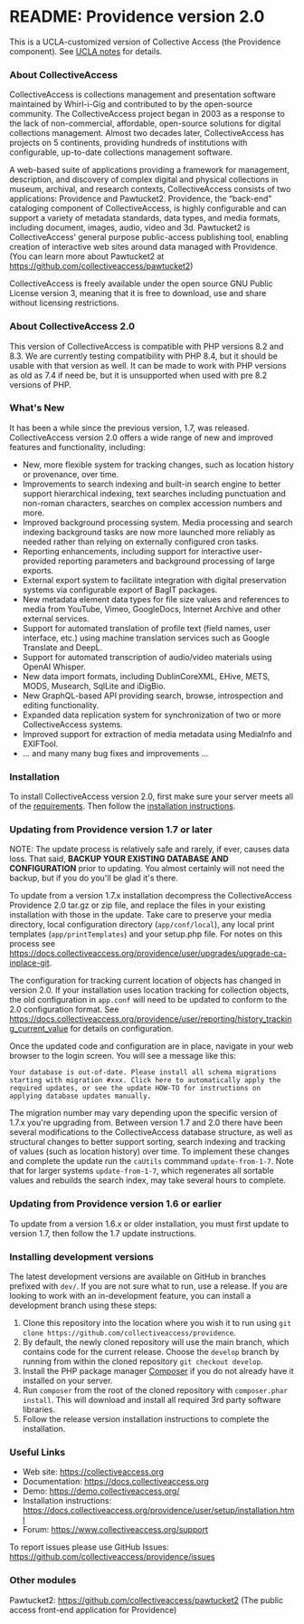 # README: Providence version 2.0

This is a UCLA-customized version of Collective Access (the Providence component).  See [UCLA notes](README_UCLA.md) for details.

### About CollectiveAccess

CollectiveAccess is collections management and presentation software maintained by Whirl-i-Gig and contributed to by the open-source community. The CollectiveAccess project began in 2003 as a response to the lack of non-commercial, affordable, open-source solutions for digital collections management. Almost two decades later, CollectiveAccess has projects on 5 continents, providing hundreds of institutions with configurable, up-to-date collections management software.

A web-based suite of applications providing a framework for management, description, and discovery of complex digital and physical collections in museum, archival, and research contexts, CollectiveAccess consists of two applications: Providence and Pawtucket2. Providence, the “back-end” cataloging component of CollectiveAccess, is highly configurable and can support a variety of metadata standards, data types, and media formats, including document, images, audio, video and 3d. Pawtucket2 is CollectiveAccess' general purpose public-access publishing tool, enabling creation of interactive web sites around data managed with Providence. (You can learn more about Pawtucket2 at https://github.com/collectiveaccess/pawtucket2)

CollectiveAccess is freely available under the open source GNU Public License version 3, meaning that it is free to download, use and share without licensing restrictions.

### About CollectiveAccess 2.0

This version of CollectiveAccess is compatible with PHP versions 8.2 and 8.3. We are currently testing compatibility with PHP 8.4, but it should be usable with that version as well.  It can be made to work with PHP versions as old as 7.4 if need be, but it is unsupported when used with pre 8.2 versions of PHP.

### What's New

It has been a while since the previous version, 1.7, was released. CollectiveAccess version 2.0 offers a wide range of new and improved features and functionality, including: 

* New, more flexible system for tracking changes, such as location history or provenance, over time.
* Improvements to search indexing and built-in search engine to better support hierarchical indexing, text searches including punctuation and non-roman characters, searches on complex accession numbers and more.
* Improved background processing system. Media processing and search indexing background tasks are now more launched more reliably as needed rather than relying on externally configured cron tasks.
* Reporting enhancements, including support for interactive user-provided reporting parameters and background processing of large exports.
* External export system to facilitate integration with digital preservation systems via configurable export of BagIT packages.
* New metadata element data types for file size values and references to media from YouTube, Vimeo, GoogleDocs, Internet Archive and other external services.
* Support for automated translation of profile text (field names, user interface, etc.) using machine translation services such as Google Translate and DeepL.
* Support for automated transcription of audio/video materials using OpenAI Whisper.
* New data import formats, including DublinCoreXML, EHive, METS, MODS, Musearch, SqlLite and iDigBio.
* New GraphQL-based API providing search, browse, introspection and editing functionality.
* Expanded data replication system for synchronization of two or more CollectiveAccess systems.
* Improved support for extraction of media metadata using MediaInfo and EXIFTool.
* ... and many many bug fixes and improvements ...

### Installation

To install CollectiveAccess version 2.0, first make sure your server meets all of the [requirements](https://docs.collectiveaccess.org/providence/user/setup/systemReq). Then follow the [installation instructions](https://docs.collectiveaccess.org/providence/user/setup/install/). 

### Updating from Providence version 1.7 or later

NOTE: The update process is relatively safe and rarely, if ever, causes data loss. That said, **BACKUP YOUR EXISTING DATABASE AND CONFIGURATION** prior to updating. You almost certainly will not need the backup, but if you do you'll be glad it's there.

To update from a version 1.7.x installation decompress the CollectiveAccess Providence 2.0 tar.gz or zip file, and replace the files in your existing installation with those in the update. Take care to preserve your media directory, local configuration directory (`app/conf/local`), any local print templates (`app/printTemplates`) and your setup.php file. For notes on this process see https://docs.collectiveaccess.org/providence/user/upgrades/upgrade-ca-inplace-git.

The configuration for tracking current location of objects has changed in version 2.0. If your installation uses location tracking for collection objects, the old configuration in ``app.conf`` will need to be updated to conform to the 2.0 configuration format. See https://docs.collectiveaccess.org/providence/user/reporting/history_tracking_current_value for details on configuration.

Once the updated code and configuration are in place, navigate in your web browser to the login screen. You will see a message like this:

```
Your database is out-of-date. Please install all schema migrations starting with migration #xxx. Click here to automatically apply the required updates, or see the update HOW-TO for instructions on applying database updates manually.
```
 
The migration number may vary depending upon the specific version of 1.7.x you're upgrading from. Between version 1.7 and 2.0 there have been several modifications to the CollectiveAccess database structure, as well as structural changes to better support sorting, search indexing and tracking of values (such as location history) over time. To implement these changes and complete the update run the ``caUtils`` commmand ```update-from-1-7```. Note that for larger systems ```update-from-1-7```, which regenerates all sortable values and rebuilds the search index, may take several hours to complete.

### Updating from Providence version 1.6 or earlier

To update from a version 1.6.x or older installation, you must first update to version 1.7, then follow the 1.7 update instructions.

### Installing development versions

The latest development versions are available on GitHub in branches prefixed with `dev/`. If you are not sure what to run, use a release. If you are looking to work with an in-development feature, you can install a development branch using these steps:

1. Clone this repository into the location where you wish it to run using `git clone https://github.com/collectiveaccess/providence`.
2. By default, the newly cloned repository will use the main branch, which contains code for the current release. Choose the `develop` branch by running from within the cloned repository `git checkout develop`.
3. Install the PHP package manager [Composer](https://getcomposer.org) if you do not already have it installed on your server.
4. Run `composer` from the root of the cloned repository with `composer.phar install`. This will download and install all required 3rd party software libraries. 
5. Follow the release version installation instructions to complete the installation.

### Useful Links

* Web site: https://collectiveaccess.org
* Documentation: https://docs.collectiveaccess.org
* Demo: https://demo.collectiveaccess.org/
* Installation instructions: https://docs.collectiveaccess.org/providence/user/setup/installation.html
* Forum: https://www.collectiveaccess.org/support

To report issues please use GitHub Issues: https://github.com/collectiveaccess/providence/issues 

### Other modules

Pawtucket2: https://github.com/collectiveaccess/pawtucket2 (The public access front-end application for Providence)
